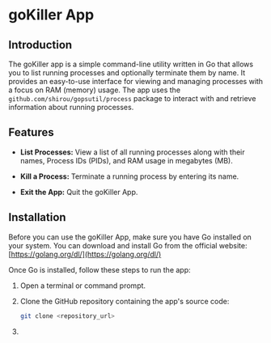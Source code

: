 # goKiller App

## Introduction

The goKiller app is a simple command-line utility written in Go that allows you to list running processes and optionally terminate them by name. It provides an easy-to-use interface for viewing and managing processes with a focus on RAM (memory) usage. The app uses the `github.com/shirou/gopsutil/process` package to interact with and retrieve information about running processes.

## Features

- **List Processes:** View a list of all running processes along with their names, Process IDs (PIDs), and RAM usage in megabytes (MB).

- **Kill a Process:** Terminate a running process by entering its name.

- **Exit the App:** Quit the goKiller App.

## Installation

Before you can use the goKiller App, make sure you have Go installed on your system. You can download and install Go from the official website: [https://golang.org/dl/](https://golang.org/dl/)

Once Go is installed, follow these steps to run the app:

1. Open a terminal or command prompt.

2. Clone the GitHub repository containing the app's source code:

   ```bash
   git clone <repository_url>

3. 
 